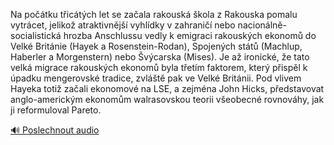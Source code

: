 
Na počátku třicátých let se začala rakouská škola z Rakouska pomalu vytrácet, jelikož atraktivnější vyhlídky v zahraničí nebo nacionálně-socialistická hrozba Anschlussu vedly k emigraci rakouských ekonomů do Velké Británie (Hayek a Rosenstein-Rodan), Spojených států (Machlup, Haberler a Morgenstern) nebo Švýcarska (Mises). Je až ironické, že tato velká migrace rakouských ekonomů byla třetím faktorem, který přispěl k úpadku mengerovské tradice, zvláště pak ve Velké Británii. Pod vlivem Hayeka totiž začali ekonomové na LSE, a zejména John Hicks, představovat anglo-americkým ekonomům walrasovskou teorii všeobecné rovnováhy, jak ji reformuloval Pareto.

[🔊 Poslechnout audio](/data/7-paragraphs/audio/chapter_180/para_003-Na-potku-tictch-let-se-zaala-rakousk-kola.mp3)
